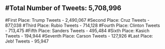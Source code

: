 #Total Number of Tweets: 5,708,996 
---
#First Place: Trump Tweets - 2,490,067
#Second Place: Cruz Tweets - 877,038
#Third Place: Rubio Tweets - 714,128
#Fourth Place: Clinton Tweets - 713,475
#Fifth Place: Sanders Tweets - 495,484
#Sixth Place: Kasich Tweets - 194,944
#Seventh Place: Carson Tweets - 127,926
#Last Place: Jeb! Tweets - 95,947
